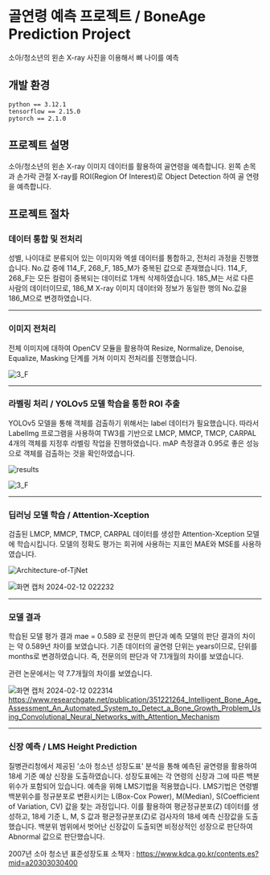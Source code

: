 # 골연령 예측 프로젝트 / BoneAge Prediction Project
소아/청소년의 왼손 X-ray 사진을 이용해서 뼈 나이를 예측

## 개발 환경
```
python == 3.12.1
tensorflow == 2.15.0
pytorch == 2.1.0
```

## 프로젝트 설명
소아/청소년의 왼손 X-ray 이미지 데이터를 활용하여 골연령을 예측합니다. 왼쪽 손목과 손가락 관절 X-ray를 ROI(Region Of Interest)로 Object Detection 하여 골 연령을 예측합니다.

## 프로젝트 절차
### 데이터 통합 및 전처리
성별, 나이대로 분류되어 있는 이미지와 엑셀 데이터를 통합하고, 전처리 과정을 진행했습니다.
No.값 중에 114_F, 268_F, 185_M가 중복된 값으로 존재했습니다. 114_F, 268_F는 모든 컬럼이 중복되는 데이터로 1개씩 삭제하였습니다. 185_M는 서로 다른 사람의 데이터이므로, 186_M X-ray 이미지 데이터와 정보가 동일한 행의 No.값을 186_M으로 변경하였습니다.

---

### 이미지 전처리
전체 이미지에 대하여 OpenCV 모듈을 활용하여 Resize, Normalize, Denoise, Equalize, Masking 단계를 거쳐 이미지 전처리를 진행했습니다.

![3_F](https://github.com/jinuHH/BoneAge_Project/assets/105624646/6ce5883f-1358-4123-9763-694de37690a2)

---

### 라벨링 처리 / YOLOv5 모델 학습을 통한 ROI 추출
YOLOv5 모델을 통해 객체를 검출하기 위해서는 label 데이터가 필요했습니다. 따라서 LabelImg 프로그램을 사용하여 TW3를 기반으로 LMCP, MMCP, TMCP, CARPAL 4개의 객체를 지정후 라벨링 작업을 진행하였습니다. mAP 측정결과 0.95로 좋은 성능으로 객체를 검출하는 것을 확인하였습니다.

![results](https://github.com/jinuHH/BoneAge_Project/assets/105624646/eeeaf25e-beab-4aba-96d9-260fa551c85a)

![3_F](https://github.com/jinuHH/BoneAge_Project/assets/105624646/3933d221-4197-4c3e-bb3a-4f63a3d22ac3)

---

### 딥러닝 모델 학습 / Attention-Xception
검출된 LMCP, MMCP, TMCP, CARPAL 데이터를 생성한 Attention-Xception 모델에 학습시킵니다. 모델의 정확도 평가는 회귀에 사용하는 지표인 MAE와 MSE를 사용하였습니다.

![Architecture-of-TjNet](https://github.com/jinuHH/BoneAge_Project/assets/105624646/80c89dcc-a319-4c22-b51d-5061fd7ffa3a)

![화면 캡처 2024-02-12 022232](https://github.com/jinuHH/BoneAge_Project/assets/105624646/59db6aa3-c300-4e7d-aaa4-d709de5987e6)

---

### 모델 결과
학습된 모델 평가 결과 mae = 0.589 로 전문의 판단과 예측 모델의 판단 결과의 차이는 약 0.589년 차이를 보였습니다.
기존 데이터의 골연령 단위는 years이므로, 단위를 months로 변경하였습니다. 즉, 전문의의 판단과 약 7.1개월의 차이를 보였습니다.

관련 논문에서는 약 7.7개월의 차이를 보였습니다.

![화면 캡처 2024-02-12 022314](https://github.com/jinuHH/BoneAge_Project/assets/105624646/ad627823-e70e-48c1-a767-4f6085ee49de)
<https://www.researchgate.net/publication/351221264_Intelligent_Bone_Age_Assessment_An_Automated_System_to_Detect_a_Bone_Growth_Problem_Using_Convolutional_Neural_Networks_with_Attention_Mechanism>

---

### 신장 예측 / LMS Height Prediction
질병관리청에서 제공된 '소아 청소년 성장도표' 분석을 통해 예측된 골연령을 활용하여 18세 기준 예상 신장을 도출하였습니다. 성장도표에는 각 연령의 신장과 그에 따른 백분위수가 포함되어 있습니다. 예측을 위해 LMS기법을 적용했습니다. LMS기법은 연령별 백분위수를 정규분포로 변환시키는 L(Box-Cox Power), M(Median), S(Coefficient of Variation, CV) 값을 찾는 과정입니다. 이를 활용하여 평균정규분포(Z) 데이터를 생성하고, 18세 기준 L, M, S 값과 평균정규분포(Z)로 검사자의 18세 예측 신장값을 도출했습니다. 백분위 범위에서 벗어난 신장값이 도출되면 비정상적인 성장으로 판단하여 Abnormal 값으로 판단했습니다.

2007년 소아 청소년 표준성장도표 소책자 :
<https://www.kdca.go.kr/contents.es?mid=a20303030400>

